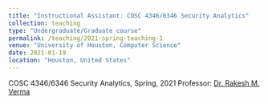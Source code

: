 ```yaml
---
title: "Instructional Assistant: COSC 4346/6346 Security Analytics"
collection: teaching
type: "Undergraduate/Graduate course"
permalink: /teaching/2021-spring-teaching-1
venue: "University of Houston, Computer Science"
date: 2021-01-19
location: "Houston, United States"
---
```

COSC 4346/6346 Security Analytics, Spring, 2021
Professor: [Dr. Rakesh M. Verma](http://www2.cs.uh.edu/~rmverma/)


